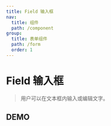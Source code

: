 ```yaml
---
title: Field 输入框
nav:
  title: 组件
  path: /component
group:
  title: 表单组件
  path: /form
  order: 1
---
```


# Field 输入框

> 用户可以在文本框内输入或编辑文字。

## DEMO

<code defaultShowCode src="./__fixtures__/doc.tsx"></code>

<API></API>

